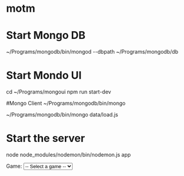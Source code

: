 # motm
# Start Mongo DB
~/Programs/mongodb/bin/mongod --dbpath ~/Programs/mongodb/db

# Start Mondo UI
cd ~/Programs/mongoui
npm run start-dev

#Mongo Client
~/Programs/mongodb/bin/mongo

~/Programs/mongodb/bin/mongo data/load.js

# Start the server
node node_modules/nodemon/bin/nodemon.js app


<canvas id="bar" height="600" width="800" ></canvas>

<div class="form-group">
                                <label for="gameSelector">Game:</label>
                                <select id="game" class="form-control">
                                    <option disabled selected value> -- Select a game -- </option>
                                    <%
                                    games.forEach(function(game) {

                                    %> <option value="<%= game._id %>"> <%= game.number %> <%= game.oponent %> <%= game.gameday %> </option> <%
                                    });
                                    %>
                                    <option value="all">Overall Standing</option>
                                </select>
                            </div>

